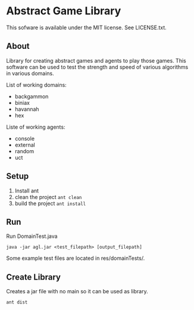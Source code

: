 Abstract Game Library
=====================

This sofware is available under the MIT license. See LICENSE.txt.

About
-----

Library for creating abstract games and agents to play those games.
This software can be used to test the strength and speed of various
algorithms in various domains.

List of working domains:
- backgammon
- biniax
- havannah
- hex

Liste of working agents:
- console
- external
- random
- uct

Setup
-----

1. Install ant
2. clean the project `ant clean`
3. build the project `ant install`

Run
---

Run DomainTest.java

    java -jar agl.jar <test_filepath> [output_filepath]

Some example test files are located in res/domainTests/.

Create Library
--------------

Creates a jar file with no main so it can be used as library.
    
    ant dist

